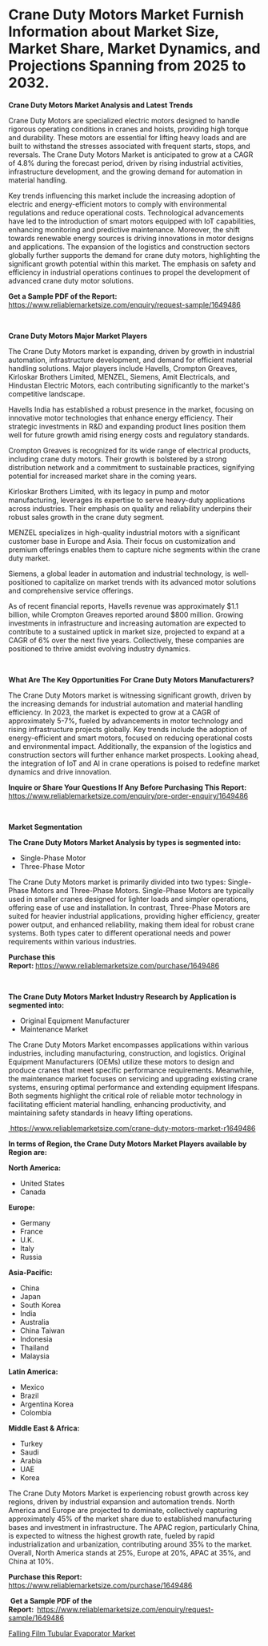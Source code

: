 <p><h1>Crane Duty Motors Market Furnish Information about Market Size, Market Share, Market Dynamics, and Projections Spanning from 2025 to 2032.</h1></p><p><strong>Crane Duty Motors Market Analysis and Latest Trends</strong></p>
<p><p>Crane Duty Motors are specialized electric motors designed to handle rigorous operating conditions in cranes and hoists, providing high torque and durability. These motors are essential for lifting heavy loads and are built to withstand the stresses associated with frequent starts, stops, and reversals. The Crane Duty Motors Market is anticipated to grow at a CAGR of 4.8% during the forecast period, driven by rising industrial activities, infrastructure development, and the growing demand for automation in material handling.</p><p>Key trends influencing this market include the increasing adoption of electric and energy-efficient motors to comply with environmental regulations and reduce operational costs. Technological advancements have led to the introduction of smart motors equipped with IoT capabilities, enhancing monitoring and predictive maintenance. Moreover, the shift towards renewable energy sources is driving innovations in motor designs and applications. The expansion of the logistics and construction sectors globally further supports the demand for crane duty motors, highlighting the significant growth potential within this market. The emphasis on safety and efficiency in industrial operations continues to propel the development of advanced crane duty motor solutions.</p></p>
<p><strong>Get a Sample PDF of the Report:&nbsp;</strong> <a href="https://www.reliablemarketsize.com/enquiry/request-sample/1649486?utm_campaign=2314&utm_medium=2&utm_source=Github&utm_content=ia&utm_term=18022025&utm_id=crane-duty-motors">https://www.reliablemarketsize.com/enquiry/request-sample/1649486</a></p>
<p>&nbsp;</p>
<p><strong>Crane Duty Motors Major Market Players</strong></p>
<p><p>The Crane Duty Motors market is expanding, driven by growth in industrial automation, infrastructure development, and demand for efficient material handling solutions. Major players include Havells, Crompton Greaves, Kirloskar Brothers Limited, MENZEL, Siemens, Amit Electricals, and Hindustan Electric Motors, each contributing significantly to the market's competitive landscape.</p><p>Havells India has established a robust presence in the market, focusing on innovative motor technologies that enhance energy efficiency. Their strategic investments in R&D and expanding product lines position them well for future growth amid rising energy costs and regulatory standards.</p><p>Crompton Greaves is recognized for its wide range of electrical products, including crane duty motors. Their growth is bolstered by a strong distribution network and a commitment to sustainable practices, signifying potential for increased market share in the coming years.</p><p>Kirloskar Brothers Limited, with its legacy in pump and motor manufacturing, leverages its expertise to serve heavy-duty applications across industries. Their emphasis on quality and reliability underpins their robust sales growth in the crane duty segment.</p><p>MENZEL specializes in high-quality industrial motors with a significant customer base in Europe and Asia. Their focus on customization and premium offerings enables them to capture niche segments within the crane duty market.</p><p>Siemens, a global leader in automation and industrial technology, is well-positioned to capitalize on market trends with its advanced motor solutions and comprehensive service offerings.</p><p>As of recent financial reports, Havells revenue was approximately $1.1 billion, while Crompton Greaves reported around $800 million. Growing investments in infrastructure and increasing automation are expected to contribute to a sustained uptick in market size, projected to expand at a CAGR of 6% over the next five years. Collectively, these companies are positioned to thrive amidst evolving industry dynamics.</p></p>
<p>&nbsp;</p>
<p><strong>What Are The Key Opportunities For Crane Duty Motors Manufacturers?</strong></p>
<p><p>The Crane Duty Motors market is witnessing significant growth, driven by the increasing demands for industrial automation and material handling efficiency. In 2023, the market is expected to grow at a CAGR of approximately 5-7%, fueled by advancements in motor technology and rising infrastructure projects globally. Key trends include the adoption of energy-efficient and smart motors, focused on reducing operational costs and environmental impact. Additionally, the expansion of the logistics and construction sectors will further enhance market prospects. Looking ahead, the integration of IoT and AI in crane operations is poised to redefine market dynamics and drive innovation.</p></p>
<p><strong>Inquire or Share Your Questions If Any Before Purchasing This Report:</strong> <a href="https://www.reliablemarketsize.com/enquiry/pre-order-enquiry/1649486?utm_campaign=2314&utm_medium=2&utm_source=Github&utm_content=ia&utm_term=18022025&utm_id=crane-duty-motors">https://www.reliablemarketsize.com/enquiry/pre-order-enquiry/1649486</a></p>
<p>&nbsp;</p>
<p><strong>Market Segmentation</strong></p>
<p><strong>The Crane Duty Motors Market Analysis by types is segmented into:</strong></p>
<p><ul><li>Single-Phase Motor</li><li>Three-Phase Motor</li></ul></p>
<p><p>The Crane Duty Motors market is primarily divided into two types: Single-Phase Motors and Three-Phase Motors. Single-Phase Motors are typically used in smaller cranes designed for lighter loads and simpler operations, offering ease of use and installation. In contrast, Three-Phase Motors are suited for heavier industrial applications, providing higher efficiency, greater power output, and enhanced reliability, making them ideal for robust crane systems. Both types cater to different operational needs and power requirements within various industries.</p></p>
<p><strong>Purchase this Report:&nbsp;</strong><a href="https://www.reliablemarketsize.com/purchase/1649486?utm_campaign=2314&utm_medium=2&utm_source=Github&utm_content=ia&utm_term=18022025&utm_id=crane-duty-motors">https://www.reliablemarketsize.com/purchase/1649486</a></p>
<p>&nbsp;</p>
<p><strong>The Crane Duty Motors Market Industry Research by Application is segmented into:</strong></p>
<p><ul><li>Original Equipment Manufacturer</li><li>Maintenance Market</li></ul></p>
<p><p>The Crane Duty Motors Market encompasses applications within various industries, including manufacturing, construction, and logistics. Original Equipment Manufacturers (OEMs) utilize these motors to design and produce cranes that meet specific performance requirements. Meanwhile, the maintenance market focuses on servicing and upgrading existing crane systems, ensuring optimal performance and extending equipment lifespans. Both segments highlight the critical role of reliable motor technology in facilitating efficient material handling, enhancing productivity, and maintaining safety standards in heavy lifting operations.</p></p>
<p><a href="https://www.reliablemarketsize.com/crane-duty-motors-market-r1649486?utm_campaign=2314&utm_medium=2&utm_source=Github&utm_content=ia&utm_term=18022025&utm_id=crane-duty-motors">&nbsp;https://www.reliablemarketsize.com/crane-duty-motors-market-r1649486</a></p>
<p><strong>In terms of Region, the Crane Duty Motors Market Players available by Region are:</strong></p>
<p>
    <p> <strong> North America: </strong>
        <ul>
            <li>United States</li>
            <li>Canada</li>
        </ul>
        </p> 
    <p> <strong> Europe: </strong>
        <ul>
            <li>Germany</li>
            <li>France</li>
            <li>U.K.</li>
            <li>Italy</li>
            <li>Russia</li>
        </ul>
        </p> 
    <p> <strong> Asia-Pacific: </strong>
        <ul>
            <li>China</li>
            <li>Japan</li>
            <li>South Korea</li>
            <li>India</li>
            <li>Australia</li>
            <li>China Taiwan</li>
            <li>Indonesia</li>
            <li>Thailand</li>
            <li>Malaysia</li>
        </ul>
        </p> 
    <p> <strong> Latin America: </strong>
        <ul>
            <li>Mexico</li>
            <li>Brazil</li>
            <li>Argentina Korea</li>
            <li>Colombia</li>
        </ul>
        </p> 
    <p> <strong> Middle East & Africa: </strong>
        <ul>
            <li>Turkey</li>
            <li>Saudi</li>
            <li>Arabia</li>
            <li>UAE</li>
            <li>Korea</li>
        </ul>
    </p>
    </p>
<p><p>The Crane Duty Motors Market is experiencing robust growth across key regions, driven by industrial expansion and automation trends. North America and Europe are projected to dominate, collectively capturing approximately 45% of the market share due to established manufacturing bases and investment in infrastructure. The APAC region, particularly China, is expected to witness the highest growth rate, fueled by rapid industrialization and urbanization, contributing around 35% to the market. Overall, North America stands at 25%, Europe at 20%, APAC at 35%, and China at 10%.</p></p>
<p><strong>Purchase this Report: </strong><a href="https://www.reliablemarketsize.com/purchase/1649486?utm_campaign=2314&utm_medium=2&utm_source=Github&utm_content=ia&utm_term=18022025&utm_id=crane-duty-motors">https://www.reliablemarketsize.com/purchase/1649486</a></p>
<p>&nbsp;<strong>Get a Sample PDF of the Report:&nbsp;&nbsp;</strong><a href="https://www.reliablemarketsize.com/enquiry/request-sample/1649486?utm_campaign=2314&utm_medium=2&utm_source=Github&utm_content=ia&utm_term=18022025&utm_id=crane-duty-motors">https://www.reliablemarketsize.com/enquiry/request-sample/1649486</a></p>
<p><strong></strong></p>
<p><p><a href="https://github.com/rileymgdorcas/Market-Research-Report-List-1/blob/main/falling-film-tubular-evaporator-market.md?utm_campaign=2314&utm_medium=2&utm_source=Github&utm_content=ia&utm_term=18022025&utm_id=crane-duty-motors">Falling Film Tubular Evaporator Market</a></p></p>